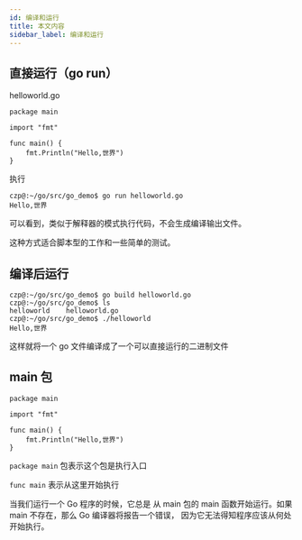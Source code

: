 ```yaml
---
id: 编译和运行
title: 本文内容
sidebar_label: 编译和运行
---
```




## 直接运行（go run）

helloworld.go

```
package main

import "fmt"

func main() {
	fmt.Println("Hello,世界")
}

```

执行

```
czp@:~/go/src/go_demo$ go run helloworld.go
Hello,世界
```

可以看到，类似于解释器的模式执行代码，不会生成编译输出文件。

这种方式适合脚本型的工作和一些简单的测试。



## 编译后运行

```
czp@:~/go/src/go_demo$ go build helloworld.go
czp@:~/go/src/go_demo$ ls
helloworld    helloworld.go
czp@:~/go/src/go_demo$ ./helloworld
Hello,世界
```

这样就将一个 go 文件编译成了一个可以直接运行的二进制文件



## main 包

```
package main

import "fmt"

func main() {
	fmt.Println("Hello,世界")
}
```

`package main` 包表示这个包是执行入口

`func main` 表示从这里开始执行

当我们运行一个 Go 程序的时候，它总是 从 main 包的 main 函数开始运行。如果 main 不存在，那么 Go 编译器将报告一个错误， 因为它无法得知程序应该从何处开始执行。





